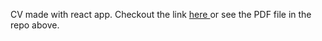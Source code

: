 
CV made with react app. Checkout the link <a href='https://651fee4ffa6cf21b97dac162--radiant-fairy-8cb06a.netlify.app/' target='_blank'>here </a> or see the PDF file in the repo above.
 
 
